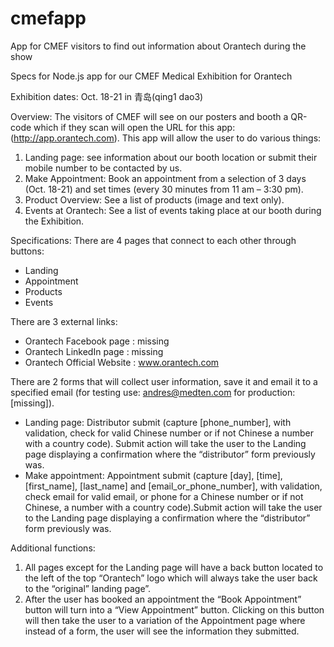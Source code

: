 # cmefapp
App for CMEF visitors to find out information about Orantech during the show

Specs for Node.js app for our CMEF Medical Exhibition for Orantech

Exhibition dates: Oct. 18-21 in 青岛(qing1 dao3)

Overview: The visitors of CMEF will see on our posters and booth a QR-code which if they scan will open the URL for this app: (http://app.orantech.com). This app will allow the user to do various things:
1.	Landing page: see information about our booth location or submit their mobile number to be contacted by us.
2.	Make Appointment: Book an appointment from a selection of 3 days (Oct. 18-21) and set times (every 30 minutes from 11 am – 3:30 pm).
3.	Product Overview: See a list of products (image and text only).
4.	Events at Orantech: See a list of events taking place at our booth during the Exhibition. 

Specifications:
There are 4 pages that connect to each other through buttons:
-	Landing
-	Appointment
-	Products
-	Events

 There are 3 external links:
-	Orantech Facebook page : missing
-	Orantech LinkedIn page : missing
-	Orantech Official Website : www.orantech.com

There are 2 forms that will collect user information, save it and email it to a specified email (for testing use: andres@medten.com for production: [missing]).
-	Landing page: Distributor submit (capture [phone_number], with validation, check for valid Chinese number or if not Chinese a number with a country code). Submit action will take the user to the Landing page displaying a confirmation where the “distributor” form previously was.
-	Make appointment: Appointment submit (capture [day], [time], [first_name], [last_name] and [email_or_phone_number], with validation, check email for valid email, or phone for a Chinese number or if not Chinese, a number with a country code).Submit action will take the user to the Landing page displaying a confirmation where the “distributor” form previously was.

Additional functions:
1.	All pages except for the Landing page will have a back button located to the left of the top “Orantech” logo which will always take the user back to the “original” landing page”.
2.	After the user has booked an appointment the “Book Appointment” button will turn into a “View Appointment” button. Clicking on this button will then take the user to a variation of the Appointment page where instead of a form, the user will see the information they submitted.
